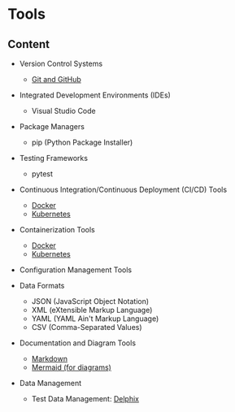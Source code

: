 # Tools 

## Content

- Version Control Systems
  - [Git and GitHub](tools/git_and_github/readme.md)
  <!-- - Subversion (SVN)
  - Mercurial -->

- Integrated Development Environments (IDEs)
  - Visual Studio Code
  <!-- - IntelliJ IDEA
  - Eclipse
  - PyCharm
  - NetBeans -->

- Package Managers
  <!-- - npm (Node Package Manager) -->
  - pip (Python Package Installer)
  <!-- - yarn
  - Composer (PHP) -->

<!-- 
- Build Tools
  - Gradle
  - Maven
  - Ant
  - Make -->

- Testing Frameworks
  <!-- - JUnit -->
  - pytest
  <!-- - Jasmine
  - Mocha
  - Selenium -->

- Continuous Integration/Continuous Deployment (CI/CD) Tools
  <!-- - Jenkins
  - Travis CI
  - CircleCI
  - GitLab CI
  - Bamboo -->
  - [Docker](tools/docker/readme.md)
  - [Kubernetes](tools/kubernetes/readme.md)

- Containerization Tools
  - [Docker](tools/docker/readme.md)
  - [Kubernetes](tools/docker/readme.md)
  <!-- - OpenShift -->

- Configuration Management Tools
  <!-- - Ansible -->
  <!-- - Puppet
  - Chef
  - SaltStack -->

- Data Formats
  - JSON (JavaScript Object Notation)
  - XML (eXtensible Markup Language)
  - YAML (YAML Ain't Markup Language)
  - CSV (Comma-Separated Values)

- Documentation and Diagram Tools
  - [Markdown](tools/markdown/readme.md)
  - [Mermaid (for diagrams)](tools/mermaid/readme.md)
  <!-- - PlantUML (for UML diagrams)
  - Graphviz (for graph visualization)  -->

- Data Management
  - Test Data Management: [Delphix](tools/delplix/readme.md)